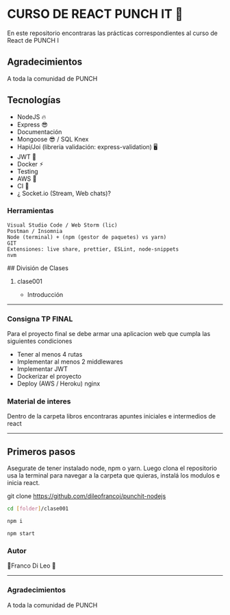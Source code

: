 # CURSO DE REACT PUNCH IT 🥊

En este repositorio encontraras las prácticas correspondientes al curso de React de PUNCH I

## Agradecimientos

A toda la comunidad de PUNCH

## Tecnologías

<ul>
    <li> NodeJS 🔥</li>
    <li> Express 😎</li>
    <li> Documentación </li>
    <li> Mongoose 😎 / SQL Knex</li>
    <li> Hapi/Joi (libreria validación: express-validation) 🖥</li>
    <li> JWT 📝</li>
    <li> Docker ⚡︎</li>
    <li> Testing </li>
    <li> AWS 🎲</li>
    <li> CI 🎲</li>
    <li>¿ Socket.io (Stream, Web chats)? </li>
</ul>

### Herramientas

<p>

    Visual Studio Code / Web Storm (lic)
    Postman / Insomnia
    Node (terminal) + (npm (gestor de paquetes) vs yarn)
    GIT
    Extensiones: live share, prettier, ESLint, node-snippets
    nvm

</p>
## División de Clases

<ol>
    <li> clase001 </li>
        <ul>
            <li>Introducción</li>
        </ul>
    </li>

</ol>

<hr/>

### Consigna TP FINAL

<p>Para el proyecto final se debe armar una aplicacion web que cumpla las siguientes condiciones</p>

- Tener al menos 4 rutas
- Implementar al menos 2 middlewares
- Implementar JWT
- Dockerizar el proyecto
- Deploy (AWS / Heroku) nginx

### Material de interes

<p> Dentro de la carpeta libros encontraras apuntes iniciales e intermedios de react</p>
<hr/>

## Primeros pasos

<p>Asegurate de tener instalado node, npm o yarn. Luego clona el repositorio usa la terminal para navegar a la carpeta que quieras, instalá los modulos e inicia react. </p>

git clone https://github.com/dileofrancoj/punchit-nodejs

```bash
cd [folder]/clase001
```

```bash
npm i
```

```
npm start
```

### Autor

🥊Franco Di Leo 🥊

<hr/>

### Agradecimientos

<p>A toda la comunidad de PUNCH </p>
